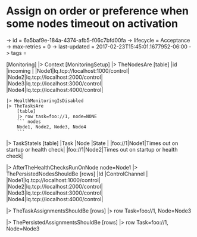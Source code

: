 # Assign on order or preference when some nodes timeout on activation

-> id = 6a5baf9e-184a-4374-afb5-f06c7bfd00fa
-> lifecycle = Acceptance
-> max-retries = 0
-> last-updated = 2017-02-23T15:45:01.1677952-06:00
-> tags = 

[Monitoring]
|> Context
    [MonitoringSetup]
    |> TheNodesAre
        [table]
        |id   |incoming                       |
        |Node1|lq.tcp://localhost:1000/control|
        |Node2|lq.tcp://localhost:2000/control|
        |Node3|lq.tcp://localhost:3000/control|
        |Node4|lq.tcp://localhost:4000/control|

    |> HealthMonitoringIsDisabled
    |> TheTasksAre
        [table]
        |> row task=foo://1, node=NONE
        ``` nodes
        Node1, Node2, Node3, Node4
        ```



|> TaskStateIs
    [table]
    |Task   |Node |State                               |
    |foo://1|Node1|Times out on startup or health check|
    |foo://1|Node2|Times out on startup or health check|

|> AfterTheHealthChecksRunOnNode node=Node1
|> ThePersistedNodesShouldBe
    [rows]
    |Id   |ControlChannel                 |
    |Node1|lq.tcp://localhost:1000/control|
    |Node2|lq.tcp://localhost:2000/control|
    |Node3|lq.tcp://localhost:3000/control|
    |Node4|lq.tcp://localhost:4000/control|

|> TheTaskAssignmentsShouldBe
    [rows]
    |> row Task=foo://1, Node=Node3

|> ThePersistedAssignmentsShouldBe
    [rows]
    |> row Task=foo://1, Node=Node3

~~~
